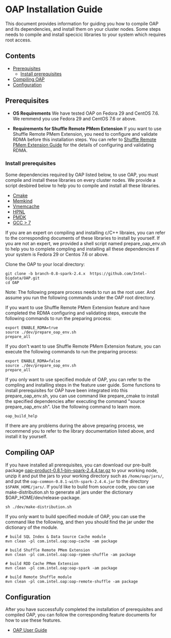 # OAP Installation Guide
This document provides information for guiding you how to compile OAP and its dependencies, and install them on your cluster nodes. Some steps needs to compile and install specicic libraries to your system which requires root access.

## Contents
  - [Prerequisites](#prerequisites)
      - [Install prerequisites](#install-prerequisites)
  - [Compiling OAP](#compiling-oap)
  - [Configuration](#configuration)

## Prerequisites 

- **OS Requirements**
We have tested OAP on Fedora 29 and CentOS 7.6. We remmend you use Fedora 29 and CentOS 7.6 or above.

- **Requirements for Shuffle Remote PMem Extension**
If you want to use Shuffle Remote PMem Extension, you need to configure and validate RDMA before this installation steps. You can refer to [Shuffle Remote PMem Extension Guide](../oap-shuffle/RPMem-shuffle/README.md#4-configure-and-validate-rdma) for the details of configuring and validating RDMA.

###  Install prerequisites 
Some dependencies required by OAP listed below, to use OAP, you must compile and install these libraries on every cluster nodes. We provide a script desbired below to help you to compile and install all these libraries. 
- [Cmake](https://help.directadmin.com/item.php?id=494)
- [Memkind](https://github.com/Intel-bigdata/memkind)
- [Vmemcache](https://github.com/pmem/vmemcache)
- [HPNL](https://github.com/Intel-bigdata/HPNL)
- [PMDK](https://github.com/pmem/pmdk)  
- [GCC > 7](https://gcc.gnu.org/wiki/InstallingGCC)  

If you are an expert on compiling and installing c/C++ libraies, you can refer to the corresponding documents of these libraries to install by yourself. If you are not an expert, we provided a shell script named prepare_oap_env.sh to help you to complete compling and installing all these dependencies if your system is Fedora 29 or Centos 7.6 or above.

Clone the OAP to your local directory:

```
git clone -b branch-0.8-spark-2.4.x  https://github.com/Intel-bigdata/OAP.git
cd OAP
```

Note: The following prepare process needs to run as the root user. And assume you run the following commands under the OAP root directory.

If you want to use Shuffle Remote PMem Extension feature and have completed the RDMA configuring and validating steps, execute the following commands to run the preparing process:
```shell script
export ENABLE_RDMA=true
source ./dev/prepare_oap_env.sh
prepare_all
```

If you don't want to use Shuffle Remote PMem Extension feature, you can execute the following commands to run the preparing process:
```shell script
export ENABLE_RDMA=false
source ./dev/prepare_oap_env.sh
prepare_all
```
If you only want to use specified module of OAP, you can refer to the compling and installing steps in the feature user guide. Some functions to install prerequisites for OAP have been integrated into this prepare_oap_env.sh, you can use command like prepare_cmake to install the specified dependencies after executing the command "source prepare_oap_env.sh". Use the following command to learn more.  

```shell script
oap_build_help
```
If there are any problems during the above preparing process, we recommend you to refer to the library documentation listed above, and install it by yourself.


## Compiling OAP
If you have installed all prerequisites, you can download our pre-built package [oap-product-0.8.1-bin-spark-2.4.4.tar.gz](https://github.com/Intel-bigdata/OAP/releases/download/v0.8.1-spark-2.4.4/oap-product-0.8.1-bin-spark-2.4.4.tar.gz)  to your working node, unzip it and put the jars to your working directory such as `/home/oap/jars/`, and put the `oap-common-0.8.1-with-spark-2.4.4.jar` to the directory `$SPARK_HOME/jars/`. If you’d like to build from source code,  you can use make-distribution.sh to generate all jars under the dictionary $OAP_HOME/dev/release-package.
```shell script
sh ./dev/make-distribution.sh
``````
If you only want to build specified module of OAP, you can use the command like the following, and then you should find the jar under the dictionary of the module.
```shell script
# build SQL Index & Data Source Cache module
mvn clean -pl com.intel.oap:oap-cache -am package 
```

```shell script
# build Shuffle Remote PMem Extension
mvn clean -pl com.intel.oap:oap-rpmem-shuffle -am package 
```

```shell script
# build RDD Cache PMem Extension
mvn clean -pl com.intel.oap:oap-spark -am package 
```

```shell script
# build Remote Shuffle module
mvn clean -pl com.intel.oap:oap-remote-shuffle -am package 
```

##  Configuration
After you have successfully completed the installation of prerequisites and compiled OAP, you can follow the corresponding feature documents for how to use these features.

* [OAP User Guide](../README.md#user-guide)
